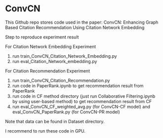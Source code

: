 # ConvCN

This Github repo stores code used in the paper: ConvCN: Enhancing Graph Based Citation Recommendation Using Citation Network Embedding

Step to reproduce experiment result

For Citation Network Embedding Experiment

   1. run train_ConvCN_Citation_Network_Embedding.py
   2. run eval_Citation_Network_embedding.py

For Citation Recommendation Experiment

   1. run train_ConvCN_Citation_Recommendation.py
   2. run code in PaperRank.ipynb to get recommendation result from PaperRank
   3. run code in CF method directory (just run Collaborative Filtering.ipynb by using user-based method) to get recommendation  result from CF
   3. run eval_ConvCN_CF_weighted_avg.py (for ConvCN-CF model) and eval_ConvCN_PaperRank.py (for ConvCN-PR model)

Note that data can be found in Dataset directory.

I recommend to run these code in GPU.
